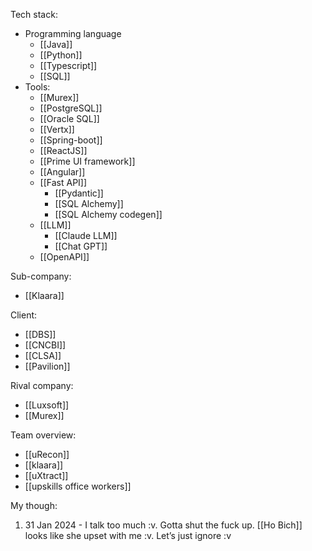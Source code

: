 Tech stack:
- Programming language
	- [[Java]]
	- [[Python]]
	- [[Typescript]]
	- [[SQL]]
- Tools:
	- [[Murex]]
	- [[PostgreSQL]]
	- [[Oracle SQL]]
	- [[Vertx]]
	- [[Spring-boot]]
	- [[ReactJS]]
	- [[Prime UI framework]]
	- [[Angular]]
	- [[Fast API]]
		- [[Pydantic]]
		- [[SQL Alchemy]]
		- [[SQL Alchemy codegen]]
	- [[LLM]]
		- [[Claude LLM]]
		- [[Chat GPT]]
	- [[OpenAPI]]

Sub-company:
- [[Klaara]]

Client:
- [[DBS]]
- [[CNCBI]]
- [[CLSA]]
- [[Pavilion]]

Rival company:
- [[Luxsoft]]
- [[Murex]]

Team overview:
* [[uRecon]]
* [[klaara]]
* [[uXtract]]
* [[upskills office workers]]

My though:
1. 31 Jan 2024 - I talk too much :v. Gotta shut the fuck up. [[Ho Bich]] looks like she upset with me :v. Let’s just ignore :v
